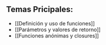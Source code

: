 ## Temas Pricipales:
- [[Definición y uso de funciones]]
- [[Parámetros y valores de retorno]]
- [[Funciones anónimas y closures]]
